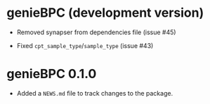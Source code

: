 # genieBPC (development version)

* Removed synapser from dependencies file (issue #45)

* Fixed `cpt_sample_type`/`sample_type` (issue #43)

# genieBPC 0.1.0

* Added a `NEWS.md` file to track changes to the package.
